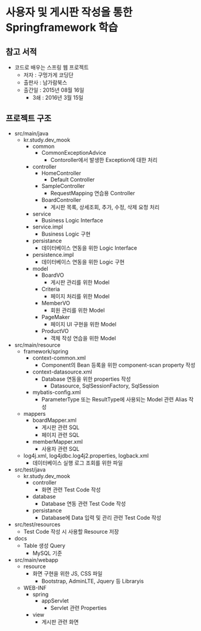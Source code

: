 # 사용자 및 게시판 작성을 통한 Springframework 학습

## 참고 서적
- 코드로 배우는 스프링 웹 프로젝트
    - 저자 : 구멍가게 코딩단
    - 출판사 : 남가람북스
    - 출간일 : 2015년 08월 16일
        - 3쇄 : 2016년 3월 15일

## 프로젝트 구조
- src/main/java
    - kr.study.dev_mook
        - common
            - CommonExceptionAdvice
                - Contoroller에서 발생한 Exception에 대한 처리
        - controller
            - HomeController
                - Default Controller
            - SampleController
                - RequestMapping 연습용 Controller
            - BoardController
                - 게시판 목록, 상세조회, 추가, 수정, 삭제 요청 처리
        - service
            - Business Logic Interface
        - service.impl
            - Business Logic 구현
        - persistance
            - 데이터베이스 연동을 위한 Logic Interface
        - persistence.impl
            - 데이터베이스 연동을 위한 Logic 구현
        - model
            - BoardVO
                - 게시판 관리를 위한 Model
            - Criteria
                - 페이지 처리를 위한 Model
            - MemberVO
                - 회원 관리를 위한 Model
            - PageMaker
                - 페이지 UI 구현을 위한 Model
            - ProductVO
                - 객체 작성 연습을 위한 Model
- src/main/resource
    - framework/spring
        - context-common.xml
            - Component의 Bean 등록을 위한 component-scan property 작성
        - context-datasource.xml
            - Database 연동을 위한 properties 작성
                - Datasource, SqlSessionFactory, SqlSession
        - mybatis-config.xml
            - ParameterType 또는 ResultType에 사용되는 Model 관련 Alias 작성
    - mappers
        - boardMapper.xml
            - 게시판 관련 SQL
            - 페이지 관련 SQL
        - memberMapper.xml
            - 사용자 관련 SQL
    - log4j.xml, log4jdbc.log4j2.properties, logback.xml
        - 데이터베이스 실행 로그 조회를 위한 파일
- src/test/java
    - kr.study.dev_mook
        - controller
            - 화면 관련 Test Code 작성
        - database
            - Database 연동 관련 Test Code 작성
        - persistance
            - Database에 Data 입력 및 관리 관련 Test Code 작성
- src/test/resources
    - Test Code 작성 시 사용할 Resource 저장
- docs
    - Table 생성 Query
        - MySQL 기준
- src/main/webapp
    - resource
        - 화면 구현을 위한 JS, CSS 파일
            - Bootstrap, AdminLTE, Jquery 등 Libraryis
    - WEB-INF
        - spring
            - appServlet
                - Servlet 관련 Properties
        - view
            - 게시판 관련 화면